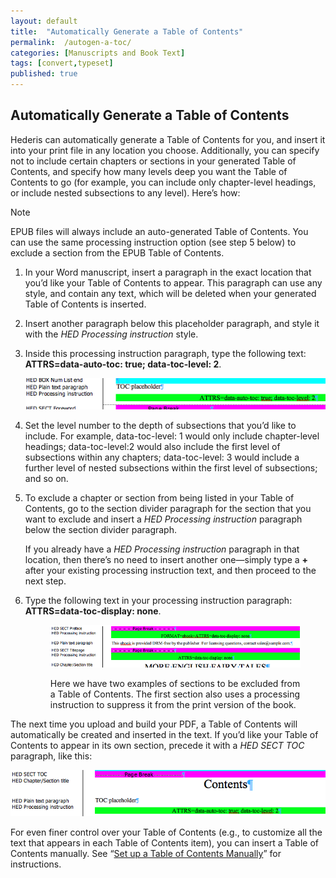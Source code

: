 ```yaml
---
layout: default
title:  "Automatically Generate a Table of Contents"
permalink:  /autogen-a-toc/
categories: [Manuscripts and Book Text]
tags: [convert,typeset]
published: true
---
```


<section data-type="chapter" class="hsecchapter" data-hederis-type="hsecchapter" id="autogen-a-toc" data-pi-attrs="id: autogen-a-toc; data-tags: convert,typeset;" role="doc-chapter" data-tags="convert,typeset" data-author-name=" " data-book-title=" " title="Automatically Generate a Table of Contents"><h1 data-hederis-type="hblkchaptitle" class="hblkchaptitle" id="psyc4bikM">Automatically Generate a Table of Contents</h1><p class="hblkp" data-hederis-type="hblkp" id="pHdbkwhGQ">Hederis can automatically generate a Table of Contents for you, and insert it into your print file in any location you choose. Additionally, you can specify not to include certain chapters or sections in your generated Table of Contents, and specify how many levels deep you want the Table of Contents to go (for example, you can include only chapter-level headings, or include nested subsections to any level). Here&#8217;s how:</p><aside class="hwprbox box" data-hederis-type="hwprbox" id="prNMNlaAj" data-type="sidebar"><p class="hblktype" data-hederis-type="hblktype" id="pjTtOSbNY">Note</p><p class="hblkp" data-hederis-type="hblkp" id="p2PFFmNoe">EPUB files will always include an auto-generated Table of Contents. You can use the same processing instruction option (see step 5 below) to exclude a section from the EPUB Table of Contents.</p></aside><ol class="hwprnumlist" data-hederis-type="hwprnumlist" id="pBCRkxRU9"><li class="hblkoli" data-hederis-type="hblkoli" id="li5du7QBEC"><p class="hblkoli" data-hederis-type="hblklip" id="pdwKfazCS">In your Word manuscript, insert a paragraph in the exact location that you&#8217;d like your Table of Contents to appear. This paragraph can use any style, and contain any text, which will be deleted when your generated Table of Contents is inserted.</p></li><li class="hblkoli" data-hederis-type="hblkoli" id="limSYyTGW1"><p class="hblkoli" data-hederis-type="hblklip" id="pfjz3EpJs">Insert another paragraph below this placeholder paragraph, and style it with the <em class="hspanem" data-hederis-type="hspanem" id="pHuEWK9hc">HED Processing instruction</em> style.</p></li><li class="hblkoli" data-hederis-type="hblkoli" id="liSwM4cYRA"><p class="hblkoli" data-hederis-type="hblklip" id="p3WeAEkOm">Inside this processing instruction paragraph, type the following text: <strong class="hspanstrong" data-hederis-type="hspanstrong" id="p8CQD9HUB">ATTRS=data-auto-toc: true; data-toc-level: 2</strong>. </p><img data-hederis-type="hblkimg" class="hblkimg" id="p0BZCa1so" src="/images/tocplaceholder.png" data-img-src="tocplaceholder.png"/></li><li class="hblkoli" data-hederis-type="hblkoli" id="li2HedRQQq"><p class="hblkoli" data-hederis-type="hblklip" id="pFM7QlzUd">Set the level number to the depth of subsections that you&#8217;d like to include. For example, data-toc-level: 1 would only include chapter-level headings; data-toc-level:2 would also include the first level of subsections within any chapters; data-toc-level: 3 would include a further level of nested subsections within the first level of subsections; and so on.</p></li><li class="hblkoli" data-hederis-type="hblkoli" id="liXubF17Fe"><p class="hblkoli" data-hederis-type="hblklip" id="pkTSRTKh8">To exclude a chapter or section from being listed in your Table of Contents, go to the section divider paragraph for the section that you want to exclude and insert a <em class="hspanem" data-hederis-type="hspanem" id="ptHQIeWVd">HED Processing instruction</em> paragraph below the section divider paragraph. </p><p class="hblklicont" data-hederis-type="hblklicont" id="pvJZkeuLt">If you already have a <em class="hspanem" data-hederis-type="hspanem" id="p3wdJTabF">HED Processing instruction</em> paragraph in that location, then there&#8217;s no need to insert another one&#8212;simply type a <strong class="hspanstrong" data-hederis-type="hspanstrong" id="pCHYteCLu">+</strong> after your existing processing instruction text, and then proceed to the next step.</p></li><li class="hblkoli" data-hederis-type="hblkoli" id="liNZJUvlFY"><p class="hblkoli" data-hederis-type="hblklip" id="pS090AK5N">Type the following text in your processing instruction paragraph: <strong class="hspanstrong" data-hederis-type="hspanstrong" id="ptT1hj4y5">ATTRS=data-toc-display: none</strong>.</p><figure class="hwprfig" data-hederis-type="hwprfig" id="ppRv93tUE"><img data-hederis-type="hblkimg" class="hblkimg" id="pyASGvwvm" src="/images/tocexclude.png" data-img-src="tocexclude.png"/><p class="hblkcaption" data-hederis-type="hblkcaption" id="pDYcV4l1R">Here we have two examples of sections to be excluded from a Table of Contents. The first section also uses a processing instruction to suppress it from the print version of the book.</p></figure></li></ol><p class="hblkp" data-hederis-type="hblkp" id="p1XAoIGaj">The next time you upload and build your PDF, a Table of Contents will automatically be created and inserted in the text. If you&#8217;d like your Table of Contents to appear in its own section, precede it with a <em class="hspanem" data-hederis-type="hspanem" id="p7Iai4I1A">HED SECT TOC</em> paragraph, like this:</p><img data-hederis-type="hblkimg" class="hblkimg" id="piW3sOtit" src="/images/tocsection.png" data-img-src="tocsection.png"/><p class="hblkp" data-hederis-type="hblkp" id="pyhVzfUBx">For even finer control over your Table of Contents (e.g., to customize all the text that appears in each Table of Contents item), you can insert a Table of Contents manually. See &#8220;<a href="{% post_url 2020-08-05-19-SetupaTableofContentsManually %}" data-hederis-type="hspana" id="pAjef7vVD"><span class="Hyperlink" data-hederis-type="hspnspan" id="p7bYboIZt">Set up a Table of Contents Manually</span></a>&#8221; for instructions.</p></section>